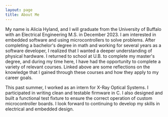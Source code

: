 ```yaml
---
layout: page
title: About Me
---
```


My name is Alicia Hyland, and I will graduate from the University of Buffalo with an Electrical Engineering M.S. in December 2023. I am interested in embedded software and using 
microcontrollers to solve problems. After completing a bachelor's degree in math and working for several years as 
a software developer, I realized that I wanted a deeper understanding of physical hardware. I returned to school 
at U.B. to complete my master's degree, and during my time here, I have had the opportunity to complete a variety 
of relevant courses. Linked above are some reflections on the knowledge that I gained through these courses and 
how they apply to my career goals.

This past summer, I worked as an intern for X-Ray Optical Systems. I participated in writing clean and testable 
firmware in C. I also designed and built a functional test fixture to ensure the correct operation of custom 
microcontroller boards. I look forward to continuing to develop my skills in electrical and embedded design.

